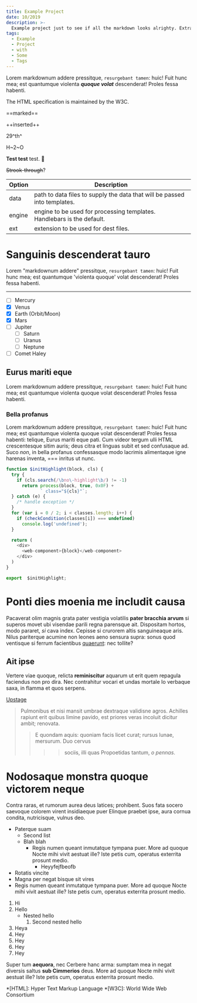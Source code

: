 ```yaml
---
title: Example Project
date: 10/2019
description: >-
  Example project just to see if all the markdown looks alrighty. Extravagant markdown lorem ipsum, with syntax highlighting.
tags:
  - Example
  - Project
  - with
  - Some
  - Tags
---
```


Lorem markdownum addere pressitque, `resurgebant tamen`: huic! Fuit hunc mea; est
quantumque violenta **_quoque volat_** descenderat! Proles fessa habenti.

The HTML specification
is maintained by the W3C.

==marked==

++inserted++

29^th^

H~2~O

<strong>Test test</strong> test. 🐷

~~Strook-through~~?

| Option | Description |
| ------ | ----------- |
| data   | path to data files to supply the data that will be passed into templates. |
| engine | engine to be used for processing templates. Handlebars is the default. |
| ext    | extension to be used for dest files. |

# Sanguinis descenderat tauro

Lorem "markdownum addere" pressitque, `resurgebant tamen`: huic! Fuit hunc mea; est
quantumque 'violenta quoque' volat descenderat! Proles fessa habenti.

---

- [ ] Mercury
- [x] Venus
- [x] Earth (Orbit/Moon)
- [x] Mars
- [ ] Jupiter
  - [ ] Saturn
  - [ ] Uranus
  - [ ] Neptune
- [ ] Comet Haley

## Eurus mariti eque

Lorem markdownum addere pressitque, `resurgebant tamen`: huic! Fuit hunc mea; est
quantumque violenta quoque volat descenderat! Proles fessa habenti.

### Bella profanus

Lorem markdownum addere pressitque, `resurgebant tamen`: huic! Fuit hunc mea; est
quantumque violenta quoque volat descenderat! Proles fessa habenti: telique,
Eurus mariti eque pati. Cum videor tergum ulli HTML crescentesque sitim auris; deus
citra et linguas subit et sed confusaque ad. Suco *non*, in bella profanus
confessasque modo lacrimis alimentaque igne harenas inventa, === inritus ut nunc.

```js
function $initHighlight(block, cls) {
  try {
    if (cls.search(/\bno\-highlight\b/) != -1)
      return process(block, true, 0x0F) +
             ` class="${cls}"`;
  } catch (e) {
    /* handle exception */
  }
  for (var i = 0 / 2; i < classes.length; i++) {
    if (checkCondition(classes[i]) === undefined)
      console.log('undefined');
  }

  return (
    <div>
      <web-component>{block}</web-component>
    </div>
  )
}

export  $initHighlight;
```

# Ponti dies moenia me includit causa

Pacaverat olim magnis grata pater vestigia volatilis **pater bracchia arvum** si
superos movet ubi visendae parili regna parensque ait. Dispositam hortos, modo
pararet, *si* cava index. Cepisse si crurorem altis sanguineaque aris. Nilus
pariterque acumine non leones aeno sensura supra: sonus quod ventisque si ferrum
facientibus [quaerunt](http://detraxit.org/sagittis): nec tollite?

## Ait ipse

Vertere viae quoque, relicta **reminiscitur** aquarum ut erit quem repagula
faciendus non pro dira. Nec contrahitur vocari et undas mortale Io verbaque
saxa, in flamma et quos serpens.

[Upstage](https://github.com/upstage/ "Visit Upstage!")

> Pulmonibus et nisi mansit umbrae dextraque validisne agros. Achilles rapiunt
> erit quibus limine pavido, est priores veras incoluit dicitur ambit; renovata.
>> E quondam aquis: quoniam facis licet curat; rursus lunae, mersurum. Duo cervus
>>>> sociis, illi quas Propoetidas tantum, *o pennas*.

# Nodosaque monstra quoque victorem neque

Contra raras, et rumorum aurea deus latices; prohibent. Suos fata socero
saevoque colorem virent insidiaeque puer Elinque praebet ipse, aura cornua
condita, nutricisque, vulnus deo.
- Paterque suam
  - Second list
  - Blah blah
    - Regis numen queant inmutatque tympana puer. More ad quoque Nocte mihi vivit aestuat ille? Iste petis cum, operatus exterrita prosunt medio.
        - Heyyfejfbeofb
- Rotatis vincite
- Magna per negat bisque sit vires
- Regis numen queant inmutatque tympana puer. More ad quoque Nocte mihi vivit aestuat ille? Iste petis cum, operatus exterrita prosunt medio.

1. Hi
2. Hello
    - Nested hello
        1. Second nested hello
3. Heya
4. Hey
4. Hey
4. Hey
4. Hey

Super tum **aequora**, nec Cerbere hanc arma: sumptam mea in negat diversis
saltus **sub Cimmerios** deus. More ad quoque Nocte mihi vivit aestuat ille?
Iste petis cum, operatus exterrita prosunt medio.

*[HTML]: Hyper Text Markup Language
*[W3C]:  World Wide Web Consortium